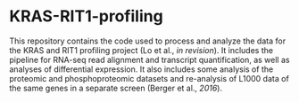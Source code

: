 # KRAS-RIT1-profiling

This repository contains the code used to process and analyze the data for the KRAS and RIT1 profiling project (Lo et al., *in revision*). It includes the pipeline for RNA-seq read alignment and transcript quantification, as well as analyses of differential expression. It also includes some analysis of the proteomic and phosphoproteomic datasets and re-analysis of L1000 data of the same genes in a separate screen (Berger et al., *2016*).